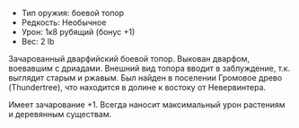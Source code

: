 
- Тип оружия: боевой топор
- Редкость: Необычное
- Урон: 1к8 рубящий (бонус +1)
- Вес: 2 lb

Зачарованный дварфийский боевой топор. Выкован дварфом, воевавшим с дриадами. Внешний вид топора вводит в заблуждение, т.к. выглядит старым и ржавым. Был найден в поселении Громовое древо (Thundertree), что находится в долине к востоку от Невервинтера.

Имеет зачарование +1. Всегда наносит максимальный урон растениям и деревянным существам.